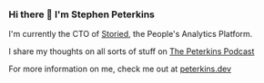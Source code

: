 ### Hi there 👋 I'm Stephen Peterkins

I'm currently the CTO of [Storied](https://storiedhr.com), the People's Analytics Platform.

I share my thoughts on all sorts of stuff on [The Peterkins Podcast](https://open.spotify.com/show/6DthLM7d7HmH9SK6QTD6yT?si=jHx6_6yrRtK1DfLjPa9ilg)

For more information on me, check me out at [peterkins.dev](peterkins.dev)

<!--
**BearGuy/BearGuy** is a ✨ _special_ ✨ repository because its `README.md` (this file) appears on your GitHub profile.

Here are some ideas to get you started:

- 🔭 I’m currently working on ...
- 🌱 I’m currently learning ...
- 👯 I’m looking to collaborate on ...
- 🤔 I’m looking for help with ...
- 💬 Ask me about ...
- 📫 How to reach me: ...
- 😄 Pronouns: ...
- ⚡ Fun fact: ...
-->
